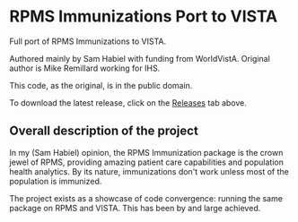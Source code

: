 # RPMS Immunizations Port to VISTA
Full port of RPMS Immunizations to VISTA.

Authored mainly by Sam Habiel with funding from WorldVistA.  Original author is
Mike Remillard working for IHS.

This code, as the original, is in the public domain.

To download the latest release, click on the [Releases](https://github.com/shabiel/rpms-immunizations/releases) tab above.

## Overall description of the project
In my (Sam Habiel) opinion, the RPMS Immunization package is the crown jewel of
RPMS, providing amazing patient care capabilities and population health
analytics. By its nature, immunizations don't work unless most of the
population is immunized.

The project exists as a showcase of code convergence: running the same package
on RPMS and VISTA. This has been by and large achieved.

